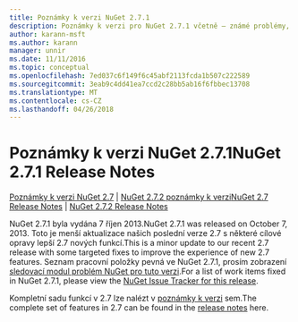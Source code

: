 ```yaml
---
title: Poznámky k verzi NuGet 2.7.1
description: Poznámky k verzi pro NuGet 2.7.1 včetně – známé problémy, opravy chyb, přidaných funkcí a chcete.
author: karann-msft
ms.author: karann
manager: unnir
ms.date: 11/11/2016
ms.topic: conceptual
ms.openlocfilehash: 7ed037c6f149f6c45abf2113fcda1b507c222589
ms.sourcegitcommit: 3eab9c4dd41ea7ccd2c28bb5ab16f6fbbec13708
ms.translationtype: MT
ms.contentlocale: cs-CZ
ms.lasthandoff: 04/26/2018
---
```

# <a name="nuget-271-release-notes"></a><span data-ttu-id="a0854-103">Poznámky k verzi NuGet 2.7.1</span><span class="sxs-lookup"><span data-stu-id="a0854-103">NuGet 2.7.1 Release Notes</span></span>

<span data-ttu-id="a0854-104">[Poznámky k verzi NuGet 2.7](../release-notes/nuget-2.7.md) | [NuGet 2.7.2 poznámky k verzi](../release-notes/nuget-2.7.2.md)</span><span class="sxs-lookup"><span data-stu-id="a0854-104">[NuGet 2.7 Release Notes](../release-notes/nuget-2.7.md) | [NuGet 2.7.2 Release Notes](../release-notes/nuget-2.7.2.md)</span></span>

<span data-ttu-id="a0854-105">NuGet 2.7.1 byla vydána 7 říjen 2013.</span><span class="sxs-lookup"><span data-stu-id="a0854-105">NuGet 2.7.1 was released on October 7, 2013.</span></span>  <span data-ttu-id="a0854-106">Toto je menší aktualizace našich poslední verze 2.7 s některé cílové opravy lepší 2.7 nových funkcí.</span><span class="sxs-lookup"><span data-stu-id="a0854-106">This is a minor update to our recent 2.7 release with some targeted fixes to improve the experience of new 2.7 features.</span></span> <span data-ttu-id="a0854-107">Seznam pracovní položky pevná ve NuGet 2.7.1, prosím zobrazení [sledovací modul problém NuGet pro tuto verzi](http://nuget.codeplex.com/workitem/list/advanced?keyword=&status=Closed&type=All&priority=All&release=NuGet%202.7.1&assignedTo=All&component=All&sortField=LastUpdatedDate&sortDirection=Descending&page=0).</span><span class="sxs-lookup"><span data-stu-id="a0854-107">For a list of work items fixed in NuGet 2.7.1, please view the [NuGet Issue Tracker for this release](http://nuget.codeplex.com/workitem/list/advanced?keyword=&status=Closed&type=All&priority=All&release=NuGet%202.7.1&assignedTo=All&component=All&sortField=LastUpdatedDate&sortDirection=Descending&page=0).</span></span>

<span data-ttu-id="a0854-108">Kompletní sadu funkcí v 2.7 lze nalézt v [poznámky k verzi](../release-notes/nuget-2.7.md) sem.</span><span class="sxs-lookup"><span data-stu-id="a0854-108">The complete set of features in 2.7 can be found in the [release notes](../release-notes/nuget-2.7.md) here.</span></span>
